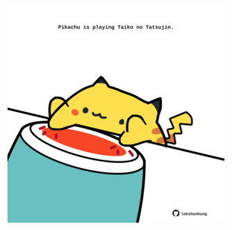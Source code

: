 <!-- built at 07/02/2025, 24:01:28 UTC -->
<p align="center">
  <img width="500" height="500" src="./ReadmeImage.svg">
</p>

